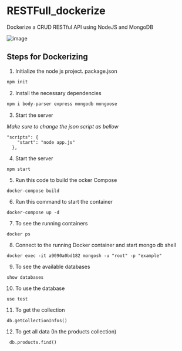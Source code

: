 # RESTFull_dockerize
Dockerize a CRUD RESTful API using NodeJS and MongoDB

![image](https://github.com/ChathraNavoda/RESTFull_dockerize/assets/91416868/d5aa9950-5764-47e6-9b9f-ca1291dadf65)

## Steps for Dockerizing

1. Initialize the node js project. package.json
```javascript
npm init
```
2. Install the necessary dependencies
```javascript
npm i body-parser express mongodb mongoose
```
3. Start the server

*Make sure to change the json script as bellow*
```
"scripts": {
    "start": "node app.js"
  },
```
4. Start the server
```javascript
npm start 
```
5. Run this code to build the ocker Compose

```
docker-compose build 
```
6. Run this command to start the container

```
docker-compose up -d 
```
7. To see the running containers

```
docker ps
```
8. Connect to the running Docker container and start mongo db shell

```
docker exec -it a9090a0bd182 mongosh -u "root" -p "example"
```
9. To see the available databases

```
show databases
```
10. To use the database

```
use test
```
11. To get the collection

```
db.getCollectionInfos()
```
12. To get all data (In the products collection)

```
 db.products.find()
 ```
